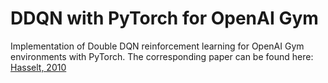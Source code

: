 # DDQN with PyTorch for OpenAI Gym
Implementation of Double DQN reinforcement learning for OpenAI Gym environments with PyTorch.
The corresponding paper can be found here: [Hasselt, 2010](https://papers.nips.cc/paper/3964-double-q-learning)
